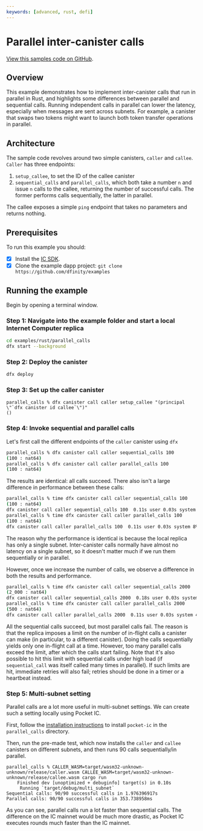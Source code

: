 ```yaml
---
keywords: [advanced, rust, defi]
---
```


# Parallel inter-canister calls

[View this samples code on GitHub](https://github.com/dfinity/examples/tree/master/rust/parallel_calls).

## Overview

This example demonstrates how to implement inter-canister calls that run in parallel in Rust, and highlights some differences between parallel and sequential calls. Running independent calls in parallel can lower the latency, especially when messages are sent across subnets. For example, a canister that swaps two tokens might want to launch both token transfer operations in parallel.

## Architecture

The sample code revolves around two simple canisters, `caller` and `callee`. `Caller` has three endpoints:
1. `setup_callee`, to set the ID of the callee canister
2. `sequential_calls` and `parallel_calls`, which both take a number `n` and issue `n` calls to the callee, returning the number of successful calls. The former performs calls sequentially, the latter in parallel.

The callee exposes a simple `ping` endpoint that takes no parameters and returns nothing.

## Prerequisites

To run this example you should:

- [x] Install the [IC SDK](https://internetcomputer.org/docs/current/developer-docs/setup/install/index.mdx).
- [x] Clone the example dapp project: `git clone https://github.com/dfinity/examples`

## Running the example

Begin by opening a terminal window.

### Step 1: Navigate into the example folder and start a local Internet Computer replica

```bash
cd examples/rust/parallel_calls
dfx start --background
```

### Step 2: Deploy the canister

```bash
dfx deploy
```

### Step 3: Set up the caller canister

```
parallel_calls % dfx canister call caller setup_callee "(principal \"`dfx canister id callee`\")"
()
```

### Step 4: Invoke sequential and parallel calls

Let's first call the different endpoints of the `caller` canister using `dfx`

```bash
parallel_calls % dfx canister call caller sequential_calls 100
(100 : nat64)
parallel_calls % dfx canister call caller parallel_calls 100
(100 : nat64)
```

The results are identical: all calls succeed. There also isn't a large difference in performance between these calls:

```bash
parallel_calls % time dfx canister call caller sequential_calls 100
(100 : nat64)
dfx canister call caller sequential_calls 100  0.11s user 0.03s system 7% cpu 1.848 total
parallel_calls % time dfx canister call caller parallel_calls 100
(100 : nat64)
dfx canister call caller parallel_calls 100  0.11s user 0.03s system 8% cpu 1.728 total
```

The reason why the performance is identical is because the local replica has only a single subnet. Inter-canister calls normally have almost no latency on a single subnet, so it doesn't matter much if we run them sequentially or in parallel.

However, once we increase the number of calls, we observe a difference in both the results and performance.

```bash
parallel_calls % time dfx canister call caller sequential_calls 2000
(2_000 : nat64)
dfx canister call caller sequential_calls 2000  0.18s user 0.03s system 1% cpu 15.587 total
parallel_calls % time dfx canister call caller parallel_calls 2000
(500 : nat64)
dfx canister call caller parallel_calls 2000  0.11s user 0.03s system 4% cpu 3.524 total
```

All the sequential calls succeed, but most parallel calls fail. The reason is that the replica imposes a limit on the number of in-flight calls a canister can make (in particular, to a different canister). Doing the calls sequentially yields only one in-flight call at a time. However, too many parallel calls exceed the limit, after which the calls start failing. Note that it's also possible to hit this limit with sequential calls under high load (if `sequential_call` was itself called many times in parallel). If such limits are hit, immediate retries will also fail; retries should be done in a timer or a heartbeat instead.

### Step 5: Multi-subnet setting

Parallel calls are a lot more useful in multi-subnet settings. We can create such a setting locally using Pocket IC. 

First, follow the [installation instructions](https://github.com/dfinity/pocketic) to install `pocket-ic` in the `parallel_calls` directory. 

Then, run the pre-made test, which now installs the `caller` and `callee` canisters on different subnets, and then runs 90 calls sequentially/in parallel.

```
parallel_calls % CALLER_WASM=target/wasm32-unknown-unknown/release/caller.wasm CALLEE_WASM=target/wasm32-unknown-unknown/release/callee.wasm cargo run
    Finished dev [unoptimized + debuginfo] target(s) in 0.10s
     Running `target/debug/multi_subnet`
Sequential calls: 90/90 successful calls in 1.976396917s
Parallel calls: 90/90 successful calls in 353.738958ms
```

As you can see, parallel calls run a lot faster than sequential calls. The difference on the IC mainnet would be much more drastic, as Pocket IC executes rounds much faster than the IC mainnet.